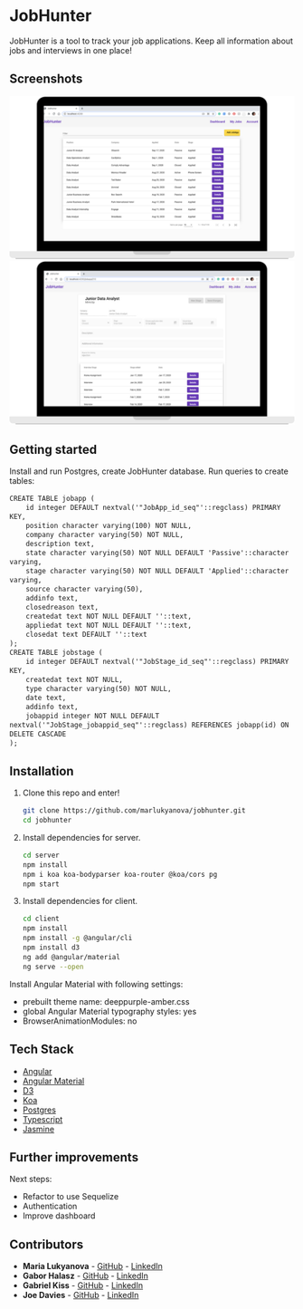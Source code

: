# JobHunter

JobHunter is a tool to track your job applications. Keep all information about jobs and interviews in one place!

## Screenshots

<p align="center">
  <img src="images/jobhunter-main.png" width="700"/>
  <img src="images/jobhunter-jobapp.png" width="700"/>
</p>

## Getting started

Install and run Postgres, create JobHunter database. Run queries to create tables: 
```
CREATE TABLE jobapp (
    id integer DEFAULT nextval('"JobApp_id_seq"'::regclass) PRIMARY KEY,
    position character varying(100) NOT NULL,
    company character varying(50) NOT NULL,
    description text,
    state character varying(50) NOT NULL DEFAULT 'Passive'::character varying,
    stage character varying(50) NOT NULL DEFAULT 'Applied'::character varying,
    source character varying(50),
    addinfo text,
    closedreason text,
    createdat text NOT NULL DEFAULT ''::text,
    appliedat text NOT NULL DEFAULT ''::text,
    closedat text DEFAULT ''::text
);
CREATE TABLE jobstage (
    id integer DEFAULT nextval('"JobStage_id_seq"'::regclass) PRIMARY KEY,
    createdat text NOT NULL,
    type character varying(50) NOT NULL,
    date text,
    addinfo text,
    jobappid integer NOT NULL DEFAULT nextval('"JobStage_jobappid_seq"'::regclass) REFERENCES jobapp(id) ON DELETE CASCADE
);

```

## Installation

1. Clone this repo and enter!

   ```bash
   git clone https://github.com/marlukyanova/jobhunter.git
   cd jobhunter
   ```

2. Install dependencies for server.

   ```bash
   cd server
   npm install
   npm i koa koa-bodyparser koa-router @koa/cors pg
   npm start
   ```

3. Install dependencies for client.
   
   ```bash
   cd client
   npm install
   npm install -g @angular/cli
   npm install d3
   ng add @angular/material
   ng serve --open
   ```
   
Install Angular Material with following settings: 
- prebuilt theme name: deeppurple-amber.css
- global Angular Material typography styles: yes
- BrowserAnimationModules: no

## Tech Stack

* [Angular](https://angular.io/)
* [Angular Material](https://material.angular.io/)
* [D3](https://d3js.org/)
* [Koa](https://koajs.com/)
* [Postgres](https://www.postgresql.org/)
* [Typescript](https://www.typescriptlang.org/)
* [Jasmine](https://jasmine.github.io/)

## Further improvements

Next steps:
- Refactor to use Sequelize
- Authentication
- Improve dashboard

## Contributors

- **Maria Lukyanova** - [GitHub](https://github.com/marlukyanova) - [LinkedIn](www.linkedin.com/in/marlukyanova)
- **Gabor Halasz** - [GitHub](https://github.com/Gabss405) - [LinkedIn](https://www.linkedin.com/in/gaborh/)
- **Gabriel Kiss** - [GitHub](https://github.com/Gabriel-Kiss) - [LinkedIn](https://www.linkedin.com/in/gabriel-kiss-london/)
- **Joe Davies** - [GitHub](https://github.com/joedavies25) - [LinkedIn](https://www.linkedin.com/in/joe-davies-2b198220a/)

